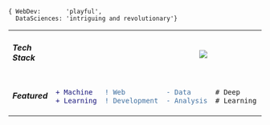     { WebDev:       'playful', 
      DataSciences: 'intriguing and revolutionary'}
  
<table align="center">
<tr padding="0px">
  <td>
    <h5>Tech Stack</h5>
  </td>
  <td colspan="5">
    <p align="center">
<img src="https://user-images.githubusercontent.com/62377713/128511266-dc96ca65-c9bc-433c-81a4-4810d07ad1ff.png"/>
</p>
  </td>
</tr>
<tr>
  <td><h5>Featured<h5></td>
<td>

```diff 
+ Machine 
+ Learning
```
  
</td>
<td>

```diff
! Web
! Development
```

</td>
 <td>
  
```diff
- Data 
- Analysis
```
</td>
 <td>
  
```diff
# Deep
# Learning
```
</td>
<td>
  
```diff
@@Coding Challenges@@
@@ Algorithms @@
```
</td>
</tr>
</table>
